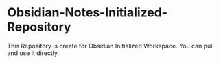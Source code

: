 # Obsidian-Notes-Initialized-Repository
This Repository is create for Obsidian Initialized Workspace. You can pull and use it directly.
